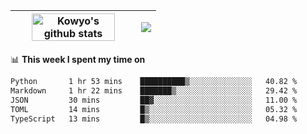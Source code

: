 | <a href="https://github.com/anuraghazra/github-readme-stats"><img width="85%" src="https://github-readme-stats.vercel.app/api?username=kowyo&show_icons=true&hide_border=true&theme=transparent" alt="Kowyo's github stats" /></a> | <a href="https://github.com/anuraghazra/github-readme-stats"><img align="center" src="https://github-readme-stats.vercel.app/api/top-langs/?username=kowyo&exclude_repo=Engineering-Competition-Robot,mobile-robot&hide=c,assembly,shaderlab,hlsl,mathematica,cmake&layout=compact&hide_border=true&theme=transparent" /></a> |
| ------------- | ------------- |

📊 **This week I spent my time on**
<!--START_SECTION:waka-->

```txt
Python       1 hr 53 mins    ██████████▒░░░░░░░░░░░░░░   40.82 %
Markdown     1 hr 22 mins    ███████▒░░░░░░░░░░░░░░░░░   29.42 %
JSON         30 mins         ██▓░░░░░░░░░░░░░░░░░░░░░░   11.00 %
TOML         14 mins         █▒░░░░░░░░░░░░░░░░░░░░░░░   05.32 %
TypeScript   13 mins         █▒░░░░░░░░░░░░░░░░░░░░░░░   04.98 %
```

<!--END_SECTION:waka-->

